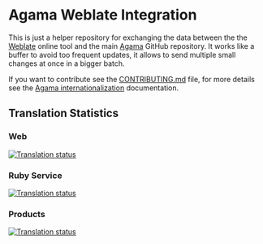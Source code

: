 # Agama Weblate Integration

This is just a helper repository for exchanging the data between the the
[Weblate](https://l10n.opensuse.org/projects/agama/) online tool and the main
[Agama]( https://github.com/openSUSE/agama) GitHub repository. It works like a
buffer to avoid too frequent updates, it allows to send multiple small changes
at once in a bigger batch.

If you want to contribute see the [CONTRIBUTING.md](./CONTRIBUTING.md) file,
for more details see the [Agama internationalization](
https://github.com/openSUSE/agama/blob/master/doc/i18n.md) documentation.

## Translation Statistics

### Web

[![Translation status](https://l10n.opensuse.org/widgets/agama/-/agama-web/multi-auto.svg)](https://l10n.opensuse.org/engage/agama/)

### Ruby Service

[![Translation status](https://l10n.opensuse.org/widgets/agama/-/agama-service-master/multi-auto.svg)](https://l10n.opensuse.org/engage/agama/)


### Products

[![Translation status](https://l10n.opensuse.org/widgets/agama/-/agama-products-master/multi-auto.svg)](https://l10n.opensuse.org/engage/agama/)
